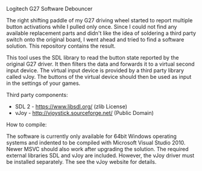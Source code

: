 Logitech G27 Software Debouncer

The right shifting paddle of my G27 driving wheel started to report multiple
button activations while I pulled only once. Since I could not find any
available replacement parts and didn't like the idea of soldering a third
party switch onto the original board, I went ahead and tried to find a
software solution. This repository contains the result.

This tool uses the SDL library to read the button state reported by the
original G27 driver. It then filters the data and forwards it to a virtual
second input device. The virtual input device is provided by a third party
library called vJoy. The buttons of the virtual device should then be
used as input in the settings of your games.

Third party components:
* SDL 2 - https://www.libsdl.org/ (zlib License)
* vJoy - http://vjoystick.sourceforge.net/ (Public Domain)

How to compile:

The software is currently only available for 64bit Windows operating systems
and indented to be compiled with Microsoft Visual Studio 2010. Newer MSVC
should also work after upgrading the solution. The required external libraries
SDL and vJoy are included. However, the vJoy driver must be installed
separately. The see the vJoy website for details.

